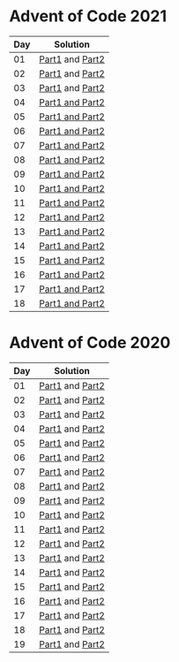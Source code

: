 # Advent of Code 2021

| Day | Solution                                                                              |
|-----|---------------------------------------------------------------------------------------|
| 01  | [Part1](2021-kotlin/src/day01/part01.kt) and [Part2](2021-kotlin/src/day01/part02.kt) |
| 02  | [Part1](2021-kotlin/src/day02/part01.kt) and [Part2](2021-kotlin/src/day02/part02.kt) |
| 03  | [Part1](2021-kotlin/src/day03/part01.kt) and [Part2](2021-kotlin/src/day03/part02.kt) |
| 04  | [Part1 and Part2](2021-kotlin/src/day04/part0102.kt)                                  |
| 05  | [Part1 and Part2](2021-kotlin/src/day05/part0102.kt)                                  |
| 06  | [Part1 and Part2](2021-kotlin/src/day06/part0102.kt)                                  |
| 07  | [Part1 and Part2](2021-kotlin/src/day07/part0102.kt)                                  |
| 08  | [Part1 and Part2](2021-kotlin/src/day08/part0102.kt)                                  |
| 09  | [Part1 and Part2](2021-kotlin/src/day09/part0102.kt)                                  |
| 10  | [Part1 and Part2](2021-kotlin/src/day10/part0102.kt)                                  |
| 11  | [Part1 and Part2](2021-kotlin/src/day11/part0102.kt)                                  |
| 12  | [Part1 and Part2](2021-kotlin/src/day12/part0102.kt)                                  |
| 13  | [Part1 and Part2](2021-kotlin/src/day13/part0102.kt)                                  |
| 14  | [Part1 and Part2](2021-kotlin/src/day14/part0102.kt)                                  |
| 15  | [Part1 and Part2](2021-kotlin/src/day15/part0102.kt)                                  |
| 16  | [Part1 and Part2](2021-kotlin/src/day16/part0102.kt)                                  |
| 17  | [Part1 and Part2](2021-kotlin/src/day17/part0102.kt)                                  |
| 18  | [Part1 and Part2](2021-kotlin/src/day18/part0102.kt)                                  |

# Advent of Code 2020

|Day| Solution                                                                                    |
|---|---------------------------------------------------------------------------------------------|
|01 | [Part1](2020-kotlin/src/day01/part01.kt) and [Part2](2020-kotlin/src/day01/part02.kt)       |
|02 | [Part1](2020-kotlin/src/day02/part01.kt) and [Part2](2020-kotlin/src/day02/part02.kt)       |
|03 | [Part1](2020-kotlin/src/day03/part01.kt) and [Part2](2020-kotlin/src/day03/part02.kt)       |
|04 | [Part1](2020-kotlin/src/day04/part01.kt) and [Part2](2020-kotlin/src/day04/part02.kt)       |
|05 | [Part1](2020-kotlin/src/day05/part01.kt) and [Part2](2020-kotlin/src/day05/part02.kt)       |
|06 | [Part1](2020-kotlin/src/day06/part01.kt) and [Part2](2020-kotlin/src/day06/part02.kt)       |
|07 | [Part1](2020-kotlin/src/day07/part01.kt) and [Part2](2020-kotlin/src/day07/part02.kt)       |
|08 | [Part1](2020-kotlin/src/day08/part01.kt) and [Part2](2020-kotlin/src/day08/part02.kt)       |
|09 | [Part1](2020-kotlin/src/day09/part01.kt) and [Part2](2020-kotlin/src/day09/part02.kt)       |
|10 | [Part1](2020-kotlin/src/day10/part01.kt) and [Part2](2020-kotlin/src/day10/part02.kt)       |
|11 | [Part1](2020-kotlin/src/day11/part01.kt) and [Part2](2020-kotlin/src/day11/part02.kt)       |
|12 | [Part1](2020-kotlin/src/day12/part01.kt) and [Part2](2020-kotlin/src/day12/part02.kt)       |
|13 | [Part1](2020-kotlin/src/day13/part01.kt) and [Part2](2020-kotlin/src/day13/part02.kt)       |
|14 | [Part1](2020-kotlin/src/day14/part01.kt) and [Part2](2020-kotlin/src/day14/part02.kt)       |
|15 | [Part1](2020-kotlin/src/day15/part01.kt) and [Part2](2020-kotlin/src/day15/part02.kt)       |
|16 | [Part1](2020-kotlin/src/day16/part01.kt) and [Part2](2020-kotlin/src/day16/part02.kt)       |
|17 | [Part1](2020-kotlin/src/day17/part01.kt) and [Part2](2020-kotlin/src/day17/part02.kt)       |
|18 | [Part1](2020-kotlin/src/day18/part01.kt) and [Part2](2020-kotlin/src/day18/part02.kt)       |
|19 | [Part1](2020-kotlin/src/day19/part01_02.kt) and [Part2](2020-kotlin/src/day19/part01_02.kt) |
